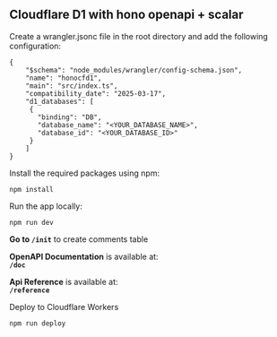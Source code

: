 ## Cloudflare D1 with hono openapi + scalar

Create a wrangler.jsonc file in the root directory and add the following configuration:

```
{
    "$schema": "node_modules/wrangler/config-schema.json",
    "name": "honocfd1",
    "main": "src/index.ts",
    "compatibility_date": "2025-03-17",
    "d1_databases": [
     {
       "binding": "DB",
       "database_name": "<YOUR_DATABASE_NAME>",
       "database_id": "<YOUR_DATABASE_ID>"
     }
    ]
}
```

Install the required packages using npm:

```
npm install
```

Run the app locally:

```
npm run dev
```

**Go to `/init`** to create comments table

**OpenAPI Documentation** is available at:  
**`/doc`**

**Api Reference** is available at:  
**`/reference`**

Deploy to Cloudflare Workers

```
npm run deploy
```
